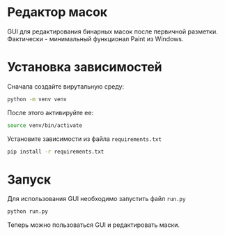 # Редактор масок

GUI для редактирования бинарных масок после первичной разметки. Фактически - минимальный функционал Paint из Windows.

# Установка зависимостей
Сначала создайте вирутальную среду:

```bash
python -m venv venv
```

После этого активируйте ее:
```bash
source venv/bin/activate
```

Установите зависимости из файла `requirements.txt`
```bash
pip install -r requirements.txt
```
# Запуск
Для использования GUI необходимо запустить файл `run.py`
```bash
python run.py
```

Теперь можно пользоваться GUI и редактировать маски.
